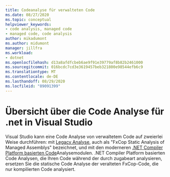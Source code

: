 ```yaml
---
title: Codeanalyse für verwalteten Code
ms.date: 08/27/2020
ms.topic: conceptual
helpviewer_keywords:
- code analysis, managed code
- managed code, code analysis
author: mikadumont
ms.author: midumont
manager: jillfra
ms.workload:
- dotnet
ms.openlocfilehash: d13a8afdfcbeb6ae9f91e39779af8b82b2461000
ms.sourcegitcommit: 016bcdc7cd3e3619457beb321800e98544efb6c9
ms.translationtype: MT
ms.contentlocale: de-DE
ms.lasthandoff: 08/29/2020
ms.locfileid: "89091399"
---
```

# <a name="overview-of-code-analysis-for-net-in-visual-studio"></a>Übersicht über die Code Analyse für .net in Visual Studio

Visual Studio kann eine Code Analyse von verwaltetem Code auf zweierlei Weise durchführen: mit [Legacy Analyse](../code-quality/walkthrough-analyzing-managed-code-for-code-defects.md), auch als "FxCop Static Analysis of Managed Assemblys" bezeichnet, und mit den moderneren [.NET Compiler Platform basierten Code](../code-quality/roslyn-analyzers-overview.md)Analysemodulen. .NET Compiler Platform basierten Code Analysen, die Ihren Code während der durch zugabeart analysieren, ersetzen Sie die statische Code Analyse der veralteten FxCop-Code, die nur kompilierten Code analysiert.
